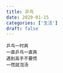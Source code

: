 ```yaml
---
title: 乒乓
date: 2020-01-15
categories: ['生活']
draft: false
---
```


```
乒乓一时爽
一直乒乓一直爽
遇到高手不要慌
一慌就泡汤
```
